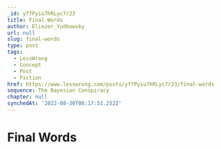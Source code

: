 ```yaml
---
_id: yffPyiu7hRLyc7r23
title: Final Words
author: Eliezer_Yudkowsky
url: null
slug: final-words
type: post
tags:
  - LessWrong
  - Concept
  - Post
  - Fiction
href: https://www.lesswrong.com/posts/yffPyiu7hRLyc7r23/final-words
sequence: The Bayesian Conspiracy
chapter: null
synchedAt: '2022-08-30T08:17:51.252Z'
---
```

# Final Words

